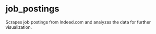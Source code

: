 # job_postings
Scrapes job postings from Indeed.com and analyzes the data for further visualization.
